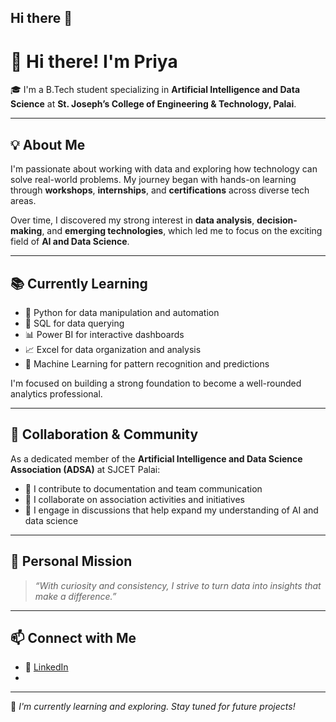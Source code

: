 ## Hi there 👋

# 👋 Hi there! I'm Priya

🎓 I'm a B.Tech student specializing in **Artificial Intelligence and Data Science** at **St. Joseph’s College of Engineering & Technology, Palai**.

---

## 💡 About Me

I'm passionate about working with data and exploring how technology can solve real-world problems. My journey began with hands-on learning through **workshops**, **internships**, and **certifications** across diverse tech areas.

Over time, I discovered my strong interest in **data analysis**, **decision-making**, and **emerging technologies**, which led me to focus on the exciting field of **AI and Data Science**.

---

## 📚 Currently Learning

- 🐍 Python for data manipulation and automation  
- 🧮 SQL for data querying  
- 📊 Power BI for interactive dashboards  
- 📈 Excel for data organization and analysis  
- 🤖 Machine Learning for pattern recognition and predictions  

I'm focused on building a strong foundation to become a well-rounded analytics professional.

---

## 🤝 Collaboration & Community

As a dedicated member of the **Artificial Intelligence and Data Science Association (ADSA)** at SJCET Palai:

- 📝 I contribute to documentation and team communication  
- 🤝 I collaborate on association activities and initiatives  
- 💬 I engage in discussions that help expand my understanding of AI and data science

---

## 🌟 Personal Mission

> _“With curiosity and consistency, I strive to turn data into insights that make a difference.”_

---

## 📫 Connect with Me

- 💼 [LinkedIn](www.linkedin.com/in/priya-shaji-426001280)
- 

---

📌 *I'm currently learning and exploring. Stay tuned for future projects!*
<!--
**priyas-acc/priyas-acc** is a ✨ _special_ ✨ repository because its `README.md` (this file) appears on your GitHub profile.

Here are some ideas to get you started:

- 🔭 I’m currently working on ...
- 🌱 I’m currently learning ...
- 👯 I’m looking to collaborate on ...
- 🤔 I’m looking for help with ...
- 💬 Ask me about ...
- 📫 How to reach me: ...
- 😄 Pronouns: ...
- ⚡ Fun fact: ...
-->
